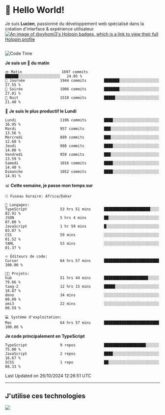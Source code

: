 # 👋 Hello World!

Je suis **Lucien**, passionné du développement web spécialisé dans la création d'interface & expérience utilisateur.
[![An image of @xyhomi3's Holopin badges, which is a link to view their full Holopin profile](https://holopin.me/xyhomi3)](https://holopin.io/@xyhomi3)

##

<!--START_SECTION:waka-->
![Code Time](http://img.shields.io/badge/Code%20Time-2%2C411%20hrs%2027%20mins-blue)

**Je suis un 🐤 du matin** 

```text
🌞 Matin                  1697 commits        ██████░░░░░░░░░░░░░░░░░░░   24.05 % 
🌆 Journée                1944 commits        ███████░░░░░░░░░░░░░░░░░░   27.55 % 
🌃 Soirée                 1906 commits        ███████░░░░░░░░░░░░░░░░░░   27.01 % 
🌙 Nuit                   1510 commits        █████░░░░░░░░░░░░░░░░░░░░   21.40 % 
```
📅 **Je suis le plus productif le Lundi** 

```text
Lundi                    1196 commits        ████░░░░░░░░░░░░░░░░░░░░░   16.95 % 
Mardi                    957 commits         ███░░░░░░░░░░░░░░░░░░░░░░   13.56 % 
Mercredi                 889 commits         ███░░░░░░░░░░░░░░░░░░░░░░   12.60 % 
Jeudi                    988 commits         ████░░░░░░░░░░░░░░░░░░░░░   14.00 % 
Vendredi                 959 commits         ███░░░░░░░░░░░░░░░░░░░░░░   13.59 % 
Samedi                   1016 commits        ████░░░░░░░░░░░░░░░░░░░░░   14.40 % 
Dimanche                 1052 commits        ████░░░░░░░░░░░░░░░░░░░░░   14.91 % 
```


📊 **Cette semaine, je passe mon temps sur** 

```text
🕑︎ Fuseau horaire: Africa/Dakar

💬 Langages: 
TypeScript               53 hrs 51 mins      █████████████████████░░░░   82.91 % 
JSON                     5 hrs 4 mins        ██░░░░░░░░░░░░░░░░░░░░░░░   07.80 % 
JavaScript               1 hr 59 mins        █░░░░░░░░░░░░░░░░░░░░░░░░   03.07 % 
CSS                      59 mins             ░░░░░░░░░░░░░░░░░░░░░░░░░   01.52 % 
YAML                     53 mins             ░░░░░░░░░░░░░░░░░░░░░░░░░   01.37 % 

🔥 Éditeurs de code: 
Cursor                   64 hrs 57 mins      █████████████████████████   100.00 % 

🐱‍💻 Projets: 
hub                      51 hrs 44 mins      ████████████████████░░░░░   79.66 % 
taag-2                   12 hrs 15 mins      █████░░░░░░░░░░░░░░░░░░░░   18.87 % 
deno                     34 mins             ░░░░░░░░░░░░░░░░░░░░░░░░░   00.89 % 
omi3                     22 mins             ░░░░░░░░░░░░░░░░░░░░░░░░░   00.59 % 

💻 Système d'exploitation: 
Mac                      64 hrs 57 mins      █████████████████████████   100.00 % 
```

**Je code principalement en TypeScript** 

```text
TypeScript               9 repos             ███████████████████░░░░░░   75.00 % 
JavaScript               2 repos             ████░░░░░░░░░░░░░░░░░░░░░   16.67 % 
SCSS                     1 repo              ██░░░░░░░░░░░░░░░░░░░░░░░   08.33 % 
```




 Last Updated on 26/10/2024 12:26:51 UTC
<!--END_SECTION:waka-->
---

## J'utilise ces technologies

<p align="left">
  <a href="https://skillicons.dev">
    <img src="https://skillicons.dev/icons?i=ts,js,md,scss,tailwind,react,docker,express,astro,vite,nextjs,vercel,figma,ableton" />
  </a>
</p>

